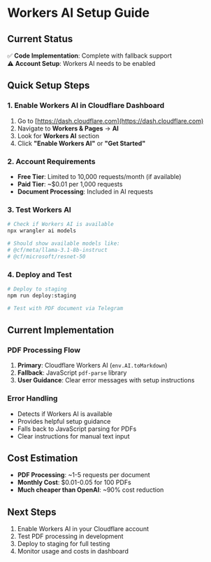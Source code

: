 # Workers AI Setup Guide

## Current Status
✅ **Code Implementation**: Complete with fallback support  
⚠️ **Account Setup**: Workers AI needs to be enabled

## Quick Setup Steps

### 1. Enable Workers AI in Cloudflare Dashboard
1. Go to [https://dash.cloudflare.com](https://dash.cloudflare.com)
2. Navigate to **Workers & Pages** → **AI**
3. Look for **Workers AI** section
4. Click **"Enable Workers AI"** or **"Get Started"**

### 2. Account Requirements
- **Free Tier**: Limited to 10,000 requests/month (if available)
- **Paid Tier**: ~$0.01 per 1,000 requests
- **Document Processing**: Included in AI requests

### 3. Test Workers AI
```bash
# Check if Workers AI is available
npx wrangler ai models

# Should show available models like:
# @cf/meta/llama-3.1-8b-instruct
# @cf/microsoft/resnet-50
```

### 4. Deploy and Test
```bash
# Deploy to staging
npm run deploy:staging

# Test with PDF document via Telegram
```

## Current Implementation

### PDF Processing Flow
1. **Primary**: Cloudflare Workers AI (`env.AI.toMarkdown`)
2. **Fallback**: JavaScript `pdf-parse` library
3. **User Guidance**: Clear error messages with setup instructions

### Error Handling
- Detects if Workers AI is available
- Provides helpful setup guidance
- Falls back to JavaScript parsing for PDFs
- Clear instructions for manual text input

## Cost Estimation
- **PDF Processing**: ~1-5 requests per document
- **Monthly Cost**: $0.01-0.05 for 100 PDFs
- **Much cheaper than OpenAI**: ~90% cost reduction

## Next Steps
1. Enable Workers AI in your Cloudflare account
2. Test PDF processing in development
3. Deploy to staging for full testing
4. Monitor usage and costs in dashboard
